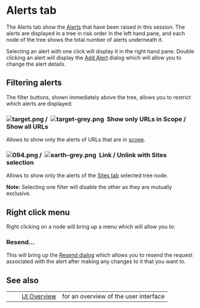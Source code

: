 # Alerts tab #

The Alerts tab show the [Alerts][] that have been raised in this session. The alerts are displayed in a tree in risk order in the left hand pane, and each node of the tree shows the total number of alerts underneath it.

Selecting an alert with one click will display it in the right hand pane. Double clicking an alert will display the [Add Alert][] dialog which will allow you to change the alert details.

## Filtering alerts ##

The filter buttons, shown immediately above the tree, allows you to restrict which alerts are displayed:

### ![target.png][] /  ![target-grey.png][]  Show only URLs in Scope / Show all URLs ###

Allows to show only the alerts of URLs that are in [scope][].

### ![094.png][] /  ![earth-grey.png][]  Link / Unlink with Sites selection ###

Allows to show only the alerts of the [Sites tab][] selected tree node.

**Note:** Selecting one filter will disable the other as they are mutually exclusive.

## Right click menu ##

Right clicking on a node will bring up a menu which will allow you to:

### Resend... ###

This will bring up the [Resend dialog][] which allows you to resend the request associated with the alert after making any changes to it that you want to.

## See also ##

<table> 
 <tbody>
  <tr>
   <td>&nbsp;&nbsp;&nbsp;&nbsp;</td>
   <td> <a href="HelpUiOverview" rel="nofollow">UI Overview</a></td>
   <td>for an overview of the user interface</td>
  </tr> 
 </tbody>
</table>


[Alerts]: HelpStartConceptsAlerts
[Add Alert]: HelpUiDialogsAddalert
[target.png]: https://github.com/zaproxy/zap-core-help/wiki/images/fugue/target.png
[target-grey.png]: https://github.com/zaproxy/zap-core-help/wiki/images/fugue/target-grey.png
[scope]: HelpStartConceptsScope
[094.png]: https://github.com/zaproxy/zap-core-help/wiki/images/16/094.png
[earth-grey.png]: https://github.com/zaproxy/zap-core-help/wiki/images/16/earth-grey.png
[Sites tab]: HelpUiTabsSites
[Resend dialog]: HelpUiDialogsResend